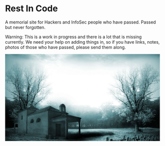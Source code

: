 # Rest In Code

A memorial site for Hackers and InfoSec people who have passed. Passed but never forgotten.

Warning: This is a work in progress and there is a lot that is missing currently. We need your help on adding things in, so if you have links, notes, photos of those who have passed, please send them along.

![](/images/bg.jpg)
